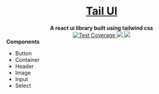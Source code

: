 <div align="center">
    <a href="http://react-simple-boilerplate.surge.sh/">
        <h1>Tail UI</h1>
    </a>
</div>

<div align="center">
    <strong>A react ui library built using tailwind css</strong>
    <br />
    <div>
        <!-- travis -->
        <a href="https://travis-ci.com/github/udaypydi/tail-ui">
            <img src="https://api.travis-ci.com/udaypydi/tail-ui.svg" alt="Test Coverage" />
        </a>
        <!-- Mit License -->
        <a href="https://github.com/udaypydi/tail-ui/blob/master/LICENSE">
            <img src="https://img.shields.io/github/license/udaypydi/tail-ui">
        </a>
        <!-- Pr's -->
        <a href="https://github.com/udaypydi/tail-ui/blob/master/CONTRIBUTING.md"> 
        <img src="https://img.shields.io/badge/PRs-welcome-blueviolet.svg">
        </a>
    </div>
</div>

<div align="left">
    <strong>Components</strong>
    <ul>
        <li>Button</li>
        <li>Container</li>
        <li>Header</li>
        <li>Image</li>
        <li>Input</li>
        <li>Select</li>
    </ul>
</div>